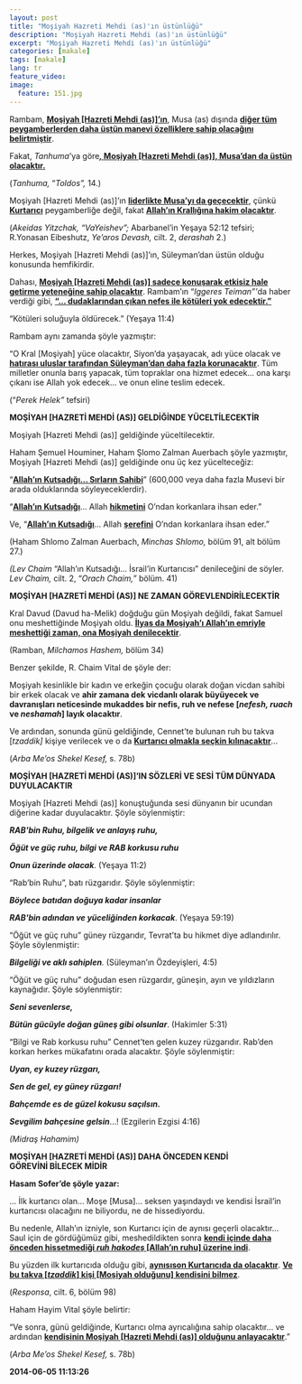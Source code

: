```yaml
---
layout: post
title: "Moşiyah Hazreti Mehdi (as)'ın üstünlüğü"
description: "Moşiyah Hazreti Mehdi (as)'ın üstünlüğü"
excerpt: "Moşiyah Hazreti Mehdi (as)'ın üstünlüğü"
categories: [makale]
tags: [makale]
lang: tr
feature_video: 
image:
  feature: 151.jpg
---
```


<div>
<div>
<p>Rambam, <strong><u>Moşiyah [Hazreti Mehdi (as)]&rsquo;ın</u></strong>, Musa (as) dışında <strong><u>diğer t&uuml;m peygamberlerden daha &uuml;st&uuml;n manevi &ouml;zelliklere sahip olacağını belirtmiştir</u></strong>.</p>
<p>Fakat, <em>Tanhuma</em>&rsquo;ya g&ouml;re<strong><em><u>, </u></em><u>Moşiyah [Hazreti Mehdi (as)], Musa&rsquo;dan da &uuml;st&uuml;n olacaktır.</u></strong></p>
<p>(<em>Tanhuma, </em>&ldquo;<em>Toldos&rdquo;, </em>14.)</p>
</div>
</div>
<div>
<div>
<p>Moşiyah [Hazreti Mehdi (as)]&rsquo;ın <strong><u>liderlikte Musa&rsquo;yı da ge&ccedil;ecektir</u></strong>, &ccedil;&uuml;nk&uuml; <strong><u>Kurtarıcı</u></strong> peygamberliğe değil, fakat <strong><u>Allah&rsquo;ın Krallığına hakim olacaktır</u></strong>.</p>
<p>(<em>Akeidas Yitzchak, &ldquo;VaYeishev&rdquo;; </em>Abarbanel&rsquo;in Yeşaya 52:12 tefsiri; R.Yonasan Eibeshutz, <em>Ye&rsquo;aros Devash, </em>cilt. 2, <em>derashah </em>2.)</p>
<p>Herkes, Moşiyah [Hazreti Mehdi (as)]&rsquo;ın, S&uuml;leyman&rsquo;dan &uuml;st&uuml;n olduğu konusunda hemfikirdir.</p>
<p>Dahası, <strong><u>Moşiyah [Hazreti Mehdi (as)] sadece konuşarak etkisiz hale getirme yeteneğine sahip olacaktır</u></strong>. Rambam&rsquo;ın &ldquo;<em>Iggeres Teiman&rdquo;&rsquo;</em>da haber verdiği gibi, <strong><u>&ldquo;... dudaklarından &ccedil;ıkan nefes ile k&ouml;t&uuml;leri yok edecektir.&rdquo;</u></strong></p>
<p>&ldquo;K&ouml;t&uuml;leri soluğuyla &ouml;ld&uuml;recek.&rdquo; (Yeşaya 11:4)</p>
<p>Rambam aynı zamanda ş&ouml;yle yazmıştır:</p>
<p>&ldquo;O Kral [Moşiyah] y&uuml;ce olacaktır, Siyon&rsquo;da yaşayacak, adı y&uuml;ce olacak ve <strong><u>hatırası uluslar tarafından S&uuml;leyman&rsquo;dan daha fazla korunacaktır</u></strong>. T&uuml;m milletler onunla barış yapacak, t&uuml;m topraklar ona hizmet edecek... ona karşı &ccedil;ıkanı ise Allah yok edecek... ve onun eline teslim edecek.</p>
<p>(&ldquo;<em>Perek Helek&rdquo; </em>tefsiri)</p>
</div>
</div>
<p><strong>MOŞİYAH [HAZRETİ MEHDİ (AS)] GELDİĞİNDE Y&Uuml;CELTİLECEKTİR</strong></p>
<div>
<div>
<p>Moşiyah [Hazreti Mehdi (as)] geldiğinde y&uuml;celtilecektir.</p>
<p>Haham Şemuel Houminer, Haham Şlomo Zalman Auerbach ş&ouml;yle yazmıştır, Moşiyah [Hazreti Mehdi (as)] geldiğinde onu &uuml;&ccedil; kez y&uuml;celteceğiz:</p>
<p>&ldquo;<strong><u>Allah&rsquo;ın Kutsadığı&hellip; Sırların Sahibi</u></strong>&rdquo; (600,000 veya daha fazla Musevi bir arada olduklarında s&ouml;yleyeceklerdir).</p>
<p>&ldquo;<strong><u>Allah&rsquo;ın Kutsadığı</u></strong>... Allah <strong><u>hikmetini</u></strong> O&rsquo;ndan korkanlara ihsan eder.&rdquo;</p>
<p>Ve, &ldquo;<strong><u>Allah&rsquo;ın Kutsadığı</u></strong>&hellip; Allah <strong><u>şerefini</u></strong> O&rsquo;ndan korkanlara ihsan eder.&rdquo;</p>
<p>(Haham Shlomo Zalman Auerbach, <em>Minchas Shlomo, </em>b&ouml;l&uuml;m 91, alt b&ouml;l&uuml;m 27.)</p>
<p><em>(Lev Chaim </em>&ldquo;Allah&rsquo;ın Kutsadığı&hellip; İsrail&rsquo;in Kurtarıcısı&rdquo; denileceğini de s&ouml;yler. <em>Lev Chaim, </em>cilt. 2, &ldquo;<em>Orach Chaim,&rdquo; </em>b&ouml;l&uuml;m. 41)</p>
</div>
</div>
<p><strong>MOŞİYAH [HAZRETİ MEHDİ (AS)] NE ZAMAN G&Ouml;REVLENDİRİLECEKTİR</strong></p>
<div>
<div>
<p>Kral Davud (Davud ha-Melik) doğduğu g&uuml;n Moşiyah değildi, fakat Samuel onu meshettiğinde Moşiyah oldu. <strong><u>İlyas da Moşiyah&rsquo;ı Allah&rsquo;ın emriyle meshettiği zaman, ona Moşiyah denilecektir</u></strong>.</p>
<p>(Ramban, <em>Milchamos Hashem, </em>b&ouml;l&uuml;m 34)</p>
<p>Benzer şekilde, R. Chaim Vital de ş&ouml;yle der:</p>
<p>Moşiyah kesinlikle bir kadın ve erkeğin &ccedil;ocuğu olarak doğan vicdan sahibi bir erkek olacak ve <strong>ahir zamana dek vicdanlı olarak b&uuml;y&uuml;yecek ve davranışları neticesinde mukaddes bir nefis, ruh ve nefese [<em>nefesh, ruach </em>ve <em>neshamah</em>] layık olacaktır</strong>.</p>
<p>Ve ardından, sonunda g&uuml;n&uuml; geldiğinde, Cennet&rsquo;te bulunan ruh bu takva [<em>tzaddik] </em>kişiye verilecek ve o da <strong><u>Kurtarıcı olmakla se&ccedil;kin kılınacaktır</u></strong>&hellip;</p>
<p>(<em>Arba Me&rsquo;os Shekel Kesef, </em>s. 78b)</p>
</div>
</div>
<p><strong>MOŞİYAH [HAZRETİ MEHDİ (AS)]&rsquo;IN S&Ouml;ZLERİ VE SESİ T&Uuml;M D&Uuml;NYADA DUYULACAKTIR</strong></p>
<div>
<div>
<p>Moşiyah [Hazreti Mehdi (as)] konuştuğunda sesi d&uuml;nyanın bir ucundan diğerine kadar duyulacaktır. Ş&ouml;yle s&ouml;ylenmiştir:</p>
<p><strong><em>RAB'bin Ruhu, bilgelik ve anlayış ruhu,</em></strong></p>
<p><strong><em>&Ouml;ğ&uuml;t ve g&uuml;&ccedil; ruhu, bilgi ve RAB korkusu ruhu</em></strong></p>
<p><strong><em>Onun &uuml;zerinde olacak</em></strong>. (Yeşaya 11:2)</p>
<p>&ldquo;Rab&rsquo;bin Ruhu&rdquo;, batı r&uuml;zgarıdır. Ş&ouml;yle s&ouml;ylenmiştir:</p>
<p><strong><em>B&ouml;ylece batıdan doğuya kadar insanlar</em></strong></p>
<p><strong><em>RAB'bin adından ve y&uuml;celiğinden korkacak</em></strong>. (Yeşaya 59:19)</p>
<p>&ldquo;&Ouml;ğ&uuml;t ve g&uuml;&ccedil; ruhu&rdquo; g&uuml;ney r&uuml;zgarıdır, Tevrat&rsquo;ta bu hikmet diye adlandırılır. Ş&ouml;yle s&ouml;ylenmiştir:</p>
<p><strong><em>Bilgeliği ve aklı sahiplen</em></strong><em>.</em> (S&uuml;leyman&rsquo;ın &Ouml;zdeyişleri, 4:5)</p>
<p>&ldquo;&Ouml;ğ&uuml;t ve g&uuml;&ccedil; ruhu&rdquo; doğudan esen r&uuml;zgardır, g&uuml;neşin, ayın ve yıldızların kaynağıdır. Ş&ouml;yle s&ouml;ylenmiştir:</p>
<p><strong><em>Seni sevenlerse,</em></strong></p>
<p><strong><em>B&uuml;t&uuml;n g&uuml;c&uuml;yle doğan g&uuml;neş gibi olsunlar</em></strong>. (Hakimler 5:31)</p>
<p>&ldquo;Bilgi ve Rab korkusu ruhu&rdquo; Cennet&rsquo;ten gelen kuzey r&uuml;zgarıdır. Rab&rsquo;den korkan herkes m&uuml;kafatını orada alacaktır. Ş&ouml;yle s&ouml;ylenmiştir:</p>
<p><strong><em>Uyan, ey kuzey r&uuml;zgarı,</em></strong></p>
<p><strong><em>Sen de gel, ey g&uuml;ney r&uuml;zgarı!</em></strong></p>
<p><strong><em>Bah&ccedil;emde es de g&uuml;zel kokusu sa&ccedil;ılsın.</em></strong></p>
<p><strong><em>Sevgilim bah&ccedil;esine gelsin</em></strong>&hellip;! (Ezgilerin Ezgisi 4:16)</p>
<p><em>(Midraş Hahamim)</em></p>
</div>
</div>
<p><strong>MOŞİYAH [HAZRETİ MEHDİ (AS)] DAHA &Ouml;NCEDEN KENDİ G&Ouml;REVİNİ&nbsp;</strong><strong>BİLECEK MİDİR</strong></p>
<div>
<div>
<p><strong>Hasam Sofer&rsquo;de ş&ouml;yle yazar:</strong></p>
<p>&hellip; İlk kurtarıcı olan&hellip; Moşe [Musa]&hellip; seksen yaşındaydı ve kendisi İsrail&rsquo;in kurtarıcısı olacağını ne biliyordu, ne de hissediyordu.</p>
<p>Bu nedenle, Allah&rsquo;ın izniyle, son Kurtarıcı i&ccedil;in de aynısı ge&ccedil;erli olacaktır&hellip; Saul i&ccedil;in de g&ouml;rd&uuml;ğ&uuml;m&uuml;z gibi, meshedildikten sonra <strong><u>kendi i&ccedil;inde daha &ouml;nceden hissetmediği <em>ruh hakodeş </em>[Allah&rsquo;ın ruhu] &uuml;zerine indi</u></strong>.</p>
<p>Bu y&uuml;zden ilk kurtarıcıda olduğu gibi, <strong><u>aynısı</u></strong><strong><u>son Kurtarıcıda da olacaktır</u></strong>. <strong><u>Ve bu takva [<em>tzaddik</em>] kişi [Moşiyah olduğunu] kendisini bilmez</u></strong>.</p>
<p>(<em>Responsa</em>, cilt. 6, b&ouml;l&uuml;m 98)</p>
</div>
</div>
<div>
<div>
<p>Haham Hayim Vital ş&ouml;yle belirtir:</p>
<p>&ldquo;Ve sonra, g&uuml;n&uuml; geldiğinde, Kurtarıcı olma ayrıcalığına sahip olacaktır&hellip; ve ardından <strong><u>kendisinin Moşiyah [Hazreti Mehdi (as)] olduğunu anlayacaktır</u></strong>.&rdquo;</p>
<p>(<em>Arba Me&rsquo;os Shekel Kesef, </em>s. 78b)</p>
</div>
</div>
<p><strong>2014-06-05 11:13:26</strong></p>

